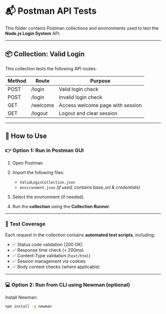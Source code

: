 # 📬 Postman API Tests

This folder contains Postman collections and environments used to test the **Node.js Login System** API.

---

## 📦 Collection: Valid Login

This collection tests the following API routes:

| Method | Route       | Purpose                         |
|--------|-------------|---------------------------------|
| POST   | /login      | Valid login check               |
| POST   | /login      | Invalid login check             |
| GET    | /welcome    | Access welcome page with session|
| GET    | /logout     | Logout and clear session        |

---

## 🔧 How to Use

### 👉 Option 1: Run in Postman GUI

1. Open Postman.
2. Import the following files:
   - `ValidLoginCollection.json`
   - `environment.json` *(if used, contains base_url & credentials)*

3. Select the environment (if needed).
4. Run the **collection** using the **Collection Runner**.

---

### 🧪 Test Coverage

Each request in the collection contains **automated test scripts**, including:

- ✅ Status code validation (200 OK)
- ✅ Response time check (< 200ms)
- ✅ Content-Type validation (`text/html`)
- ✅ Session management via cookies
- ✅ Body content checks (where applicable)

---

### 💻 Option 2: Run from CLI using Newman (optional)

Install Newman:
```bash
npm install -g newman
